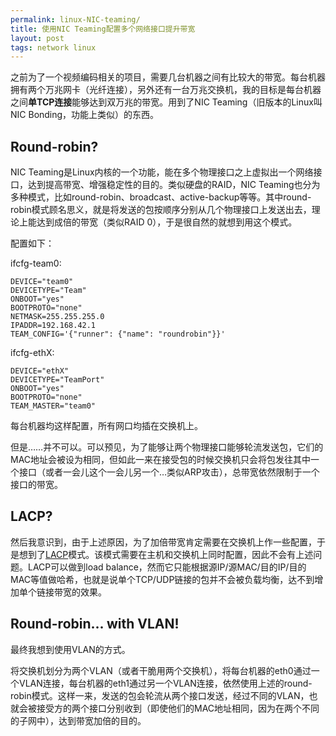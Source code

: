 ```yaml
---
permalink: linux-NIC-teaming/
title: 使用NIC Teaming配置多个网络接口提升带宽
layout: post
tags: network linux
---
```


之前为了一个视频编码相关的项目，需要几台机器之间有比较大的带宽。每台机器拥有两个万兆网卡（光纤连接），另外还有一台万兆交换机，我的目标是每台机器之间**单TCP连接**能够达到双万兆的带宽。用到了NIC Teaming（旧版本的Linux叫NIC Bonding，功能上类似）的东西。

## Round-robin?

NIC Teaming是Linux内核的一个功能，能在多个物理接口之上虚拟出一个网络接口，达到提高带宽、增强稳定性的目的。类似硬盘的RAID，NIC Teaming也分为多种模式，比如round-robin、broadcast、active-backup等等。其中round-robin模式顾名思义，就是将发送的包按顺序分别从几个物理接口上发送出去，理论上能达到成倍的带宽（类似RAID 0），于是很自然的就想到用这个模式。

配置如下：

ifcfg-team0:

```
DEVICE="team0"
DEVICETYPE="Team"
ONBOOT="yes"
BOOTPROTO="none"
NETMASK=255.255.255.0
IPADDR=192.168.42.1
TEAM_CONFIG='{"runner": {"name": "roundrobin"}}'
```

ifcfg-ethX:

```
DEVICE="ethX"
DEVICETYPE="TeamPort"
ONBOOT="yes"
BOOTPROTO="none"
TEAM_MASTER="team0"
```

每台机器均这样配置，所有网口均插在交换机上。

但是……并不可以。可以预见，为了能够让两个物理接口能够轮流发送包，它们的MAC地址会被设为相同，但如此一来在接受包的时候交换机只会将包发往其中一个接口（或者一会儿这个一会儿另一个…类似ARP攻击），总带宽依然限制于一个接口的带宽。

## LACP?

然后我意识到，由于上述原因，为了加倍带宽肯定需要在交换机上作一些配置，于是想到了[LACP](http://en.wikipedia.org/wiki/Link_Aggregation_Control_Protocol)模式。该模式需要在主机和交换机上同时配置，因此不会有上述问题。LACP可以做到load balance，然而它只能根据源IP/源MAC/目的IP/目的MAC等值做哈希，也就是说单个TCP/UDP链接的包并不会被负载均衡，达不到增加单个链接带宽的效果。

## Round-robin... with VLAN!

最终我想到使用VLAN的方式。

将交换机划分为两个VLAN（或者干脆用两个交换机），将每台机器的eth0通过一个VLAN连接，每台机器的eth1通过另一个VLAN连接，依然使用上述的round-robin模式。这样一来，发送的包会轮流从两个接口发送，经过不同的VLAN，也就会被接受方的两个接口分别收到（即使他们的MAC地址相同，因为在两个不同的子网中），达到带宽加倍的目的。
